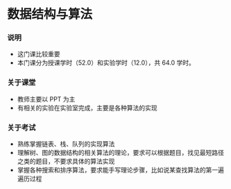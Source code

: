 # 数据结构与算法

### 说明
- 这门课比较重要
- 本门课分为授课学时（52.0）和实验学时（12.0），共 64.0 学时。

### 关于课堂
- 教师主要以 PPT 为主
- 有相关的实验在实验室完成，主要是各种算法的实现

### 关于考试
- 熟练掌握链表、栈、队列的实现算法
- 理解树、图的数据结构的相关算法的理论，要求可以根据题目，找见最短路径之类的题目，不要求具体的算法实现
- 掌握各种搜索和排序算法，要求能手写理论步骤，比如说某查找算法的第一遍遍历过程


